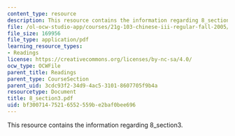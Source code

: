 ```yaml
---
content_type: resource
description: This resource contains the information regarding 8_section3.
file: /ol-ocw-studio-app/courses/21g-103-chinese-iii-regular-fall-2005/bf30071475216552559be2baf0bee696_MIT21G_103F05_8_3.pdf
file_size: 169956
file_type: application/pdf
learning_resource_types:
- Readings
license: https://creativecommons.org/licenses/by-nc-sa/4.0/
ocw_type: OCWFile
parent_title: Readings
parent_type: CourseSection
parent_uid: 3cdc93f2-34d9-4ac5-3101-8607705f9b4a
resourcetype: Document
title: 8_section3.pdf
uid: bf300714-7521-6552-559b-e2baf0bee696
---
```

This resource contains the information regarding 8_section3.